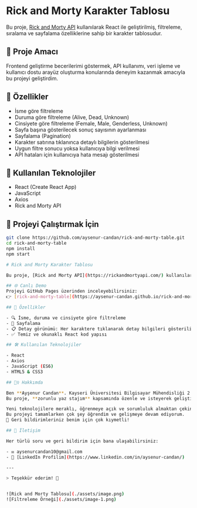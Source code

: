 # Rick and Morty Karakter Tablosu

Bu proje, [Rick and Morty API](https://rickandmortyapi.com/) kullanılarak React ile geliştirilmiş, filtreleme, sıralama ve sayfalama özelliklerine sahip bir karakter tablosudur.

## 🎯 Proje Amacı

Frontend geliştirme becerilerimi göstermek, API kullanımı, veri işleme ve kullanıcı dostu arayüz oluşturma konularında deneyim kazanmak amacıyla bu projeyi geliştirdim.

## 🔧 Özellikler

- İsme göre filtreleme  
- Duruma göre filtreleme (Alive, Dead, Unknown)  
- Cinsiyete göre filtreleme (Female, Male, Genderless, Unknown)  
- Sayfa başına gösterilecek sonuç sayısının ayarlanması  
- Sayfalama (Pagination)  
- Karakter satırına tıklanınca detaylı bilgilerin gösterilmesi  
- Uygun filtre sonucu yoksa kullanıcıya bilgi verilmesi  
- API hataları için kullanıcıya hata mesajı gösterilmesi

## 🧰 Kullanılan Teknolojiler

- React (Create React App)
- JavaScript
- Axios
- Rick and Morty API

## 🚀 Projeyi Çalıştırmak İçin

```bash
git clone https://github.com/aysenur-candan/rick-and-morty-table.git
cd rick-and-morty-table
npm install
npm start

# Rick and Morty Karakter Tablosu

Bu proje, [Rick and Morty API](https://rickandmortyapi.com/) kullanılarak oluşturulmuş filtrelenebilir, sıralanabilir ve sayfalama özelliklerine sahip bir karakter tablosudur.

## 🌐 Canlı Demo
Projeyi GitHub Pages üzerinden inceleyebilirsiniz:  
👉 [rick-and-morty-table](https://aysenur-candan.github.io/rick-and-morty-table/)

## 🚀 Özellikler

- 🔍 İsme, duruma ve cinsiyete göre filtreleme
- 🔢 Sayfalama
- 📋 Detay görünümü: Her karaktere tıklanarak detay bilgileri gösterilir
- ✅ Temiz ve okunaklı React kod yapısı

## 🛠️ Kullanılan Teknolojiler

- React
- Axios
- JavaScript (ES6)
- HTML5 & CSS3

## 🙋‍♀️ Hakkımda

Ben **Ayşenur Candan**. Kayseri Üniversitesi Bilgisayar Mühendisliği 2. sınıfı tamamladım.  
Bu proje, **zorunlu yaz stajım** kapsamında özenle ve isteyerek geliştirilmiştir.

Yeni teknolojilere meraklı, öğrenmeye açık ve sorumluluk almaktan çekinmeyen biriyim.  
Bu projeyi tamamlarken çok şey öğrendim ve gelişmeye devam ediyorum.  
🎯 Geri bildirimleriniz benim için çok kıymetli!

## 📩 İletişim

Her türlü soru ve geri bildirim için bana ulaşabilirsiniz:

- ✉️ aysenurcandan10@gmail.com
- 🔗 [LinkedIn Profilim](https://www.linkedin.com/in/aysenur-candan/)

---

> Teşekkür ederim! 🙌


![Rick and Morty Tablosu](./assets/image.png)
![Filtreleme Örneği](./assets/image-1.png)

